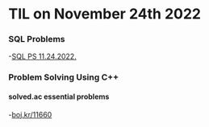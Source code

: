 # **TIL on November 24th 2022**
### SQL Problems
-[SQL PS 11.24.2022.](../../../Problem%20Solving/Programmers/SQL/11-24-2022.md)

### Problem Solving Using C++
#### solved.ac essential problems
-[boj.kr/11660](../../../Problem%20Solving/boj/solvedac/11660-11-24-2022.cpp)